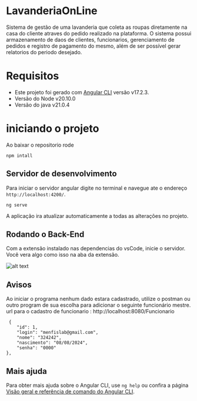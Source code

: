 # LavanderiaOnLine
Sistema de gestão de uma lavanderia que coleta as roupas diretamente na casa do cliente atraves do pedido realizado na plataforma.
O sistema possui armazenamento de daos de clientes, funcionarios, gerenciamento de pedidos e registro de pagamento do mesmo, além de ser possível gerar relatorios do periodo desejado. 

# Requisitos 
* Este projeto foi gerado com [Angular CLI](https://github.com/angular/angular-cli) versão v17.2.3.
* Versão do Node v20.10.0
* Versão do java  v21.0.4

# iniciando o projeto

Ao baixar o repositorio rode
`````
npm intall
``````
## Servidor de desenvolvimento
Para iniciar o servidor angular digite no terminal e navegue ate o endereço `http://localhost:4200/`.
`````
ng serve
`````
 A aplicação ira atualizar automaticamente a todas as alterações no projeto.

## Rodando o Back-End
Com a extensão instalado nas dependencias do vsCode, inicie o servidor. Você vera algo como isso na aba da extensão.

![alt text](image-1.png)

## Avisos
Ao iniciar o programa nenhum dado estara cadastrado, utilize o postman ou outro program de sua escolha para adicionar o seguinte funcionário mestre.
url para o cadastro de funcionario : http://localhost:8080/Funcionario
`````
 {
    "id": 1,
    "login": "menfislab@gmail.com",
    "nome": "324242",
    "nascimento": "08/08/2024",
    "senha": "0000"
},
`````
## Mais ajuda

Para obter mais ajuda sobre o Angular CLI, use `ng help` ou confira a página [Visão geral e referência de comando do Angular CLI](https://angular.io/cli).

